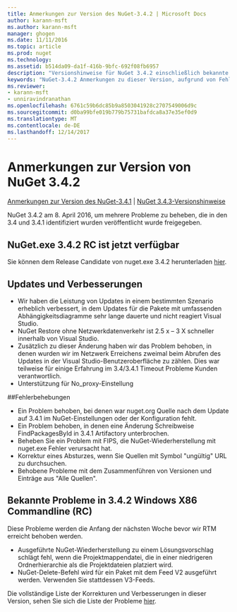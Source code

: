 ```yaml
---
title: Anmerkungen zur Version des NuGet-3.4.2 | Microsoft Docs
author: karann-msft
ms.author: karann-msft
manager: ghogen
ms.date: 11/11/2016
ms.topic: article
ms.prod: nuget
ms.technology: 
ms.assetid: b514da09-da1f-416b-9bfc-692f08fb6957
description: "Versionshinweise für NuGet 3.4.2 einschließlich bekannte Probleme, Fehlerbehebungen, Funktionen und Archivierung von dcrs Design."
keywords: "NuGet-3.4.2 Anmerkungen zu dieser Version, aufgrund von Fehlerbehebungen, bekannte Probleme, zusätzliche Funktionen, Archivierung von dcrs Design"
ms.reviewer:
- karann-msft
- unniravindranathan
ms.openlocfilehash: 6761c59b6dc85b9a8503041928c2707549006d9c
ms.sourcegitcommit: d0ba99bfe019b779b75731bafdca8a37e35ef0d9
ms.translationtype: MT
ms.contentlocale: de-DE
ms.lasthandoff: 12/14/2017
---
```

# <a name="nuget-342-release-notes"></a>Anmerkungen zur Version von NuGet 3.4.2

[Anmerkungen zur Version des NuGet-3.4.1](../release-notes/nuget-3.4.1.md) | [NuGet 3.4.3-Versionshinweise](../release-notes/nuget-3.4.3.md)

NuGet 3.4.2 am 8. April 2016, um mehrere Probleme zu beheben, die in den 3.4 und 3.4.1 identifiziert wurden veröffentlicht wurde freigegeben.

## <a name="nugetexe-342-rc-is-now-available"></a>NuGet.exe 3.4.2 RC ist jetzt verfügbar

Sie können dem Release Candidate von nuget.exe 3.4.2 herunterladen [hier](https://dist.nuget.org/index.html).

## <a name="updates-and-improvements"></a>Updates und Verbesserungen

* Wir haben die Leistung von Updates in einem bestimmten Szenario erheblich verbessert, in dem Updates für die Pakete mit umfassenden Abhängigkeitsdiagramme sehr lange dauerte und nicht reagiert Visual Studio.
* NuGet Restore ohne Netzwerkdatenverkehr ist 2.5 x – 3 X schneller innerhalb von Visual Studio.
* Zusätzlich zu dieser Änderung haben wir das Problem behoben, in denen wurden wir im Netzwerk Erreichens zweimal beim Abrufen des Updates in der Visual Studio-Benutzeroberfläche zu zählen. Dies war teilweise für einige Erfahrung im 3.4/3.4.1 Timeout Probleme Kunden verantwortlich.
* Unterstützung für No_proxy-Einstellung

##<a name="fixes"></a>Fehlerbehebungen

* Ein Problem behoben, bei denen war nuget.org Quelle nach dem Update auf 3.4.1 im NuGet-Einstellungen oder der Konfiguration fehlt.
* Ein Problem behoben, in denen eine Änderung Schreibweise FindPackagesById in 3.4.1 Artifactory unterbrochen.
* Beheben Sie ein Problem mit FIPS, die NuGet-Wiederherstellung mit nuget.exe Fehler verursacht hat.
* Korrektur eines Absturzes, wenn Sie Quellen mit Symbol "ungültig" URL zu durchsuchen.
* Behobene Probleme mit dem Zusammenführen von Versionen und Einträge aus "Alle Quellen".

## <a name="known-issues-in-342-windows-x86-commandline-rc"></a>Bekannte Probleme in 3.4.2 Windows X86 Commandline (RC)

Diese Probleme werden die Anfang der nächsten Woche bevor wir RTM erreicht behoben werden.

*  Ausgeführte NuGet-Wiederherstellung zu einem Lösungsvorschlag schlägt fehl, wenn die Projektmappendatei, die in einer niedrigeren Ordnerhierarchie als die Projektdateien platziert wird.
*  NuGet-Delete-Befehl wird für ein Paket mit dem Feed V2 ausgeführt werden. Verwenden Sie stattdessen V3-Feeds.


Die vollständige Liste der Korrekturen und Verbesserungen in dieser Version, sehen Sie sich die Liste der Probleme [hier](https://github.com/NuGet/Home/issues?utf8=%E2%9C%93&q=is%3Aissue+milestone%3A3.4.2++is%3Aclosed+).